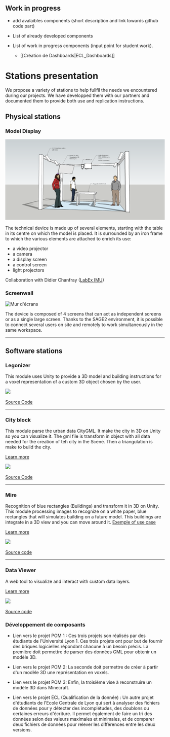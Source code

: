 ## Work in progress
- add avalaibles components (short description and link towards github code part)

 - List of already developed components
 - List of work in progress components (input point for student work).
    - [[Création de Dashboards|ECL_Dashboards]]


# Stations presentation

We propose a variety of stations to help fullfil the needs we encountered during our projects. We have developped them with our partners and documented them to provide both use and replication instructions.

## Physical stations

### Model Display 
![erasme-imu](PartDieuModel/erasme-imu.png)

The technical device is made up of several elements, starting with the table in its centre on which the model is placed. It is surrounded by an iron frame to which the various elements are attached to enrich its use: 
* a video projector
* a camera
* a display screen
* a control screen
* light projectors


Collaboration with Didier Chanfray ([LabEx IMU](https://imu.universite-lyon.fr/))

### Screenwall


![Mur d'écrans](/Doc_Devices/ASLAN_Device_1.jpg)

The device is composed of 4 screens that can act as independent screens or as a single large screen. Thanks to the SAGE2 environment, it is possible to connect several users on site and remotely to work simultaneously in the same workspace.

***

## Software stations

### Legonizer
This module uses Unity to provide a 3D model and building instructions for a voxel representation of a custom 3D object chosen by the user.

![](/Doc/legonizer.png)

[Source Code](https://github.com/VCityTeam/UD-Legonizer)
***
### City block
This module parse the urban data CityGML. It make the city in 3D on Unity so you can visualize it. The gml file is transform in object with all data needed for the creation of teh city in the Scene. Then a triangulation is make to build the city.<br>

[Learn more](Unity_GML_Parser_module)

![](/Doc/CityBlock.PNG)

[Source Code](https://github.com/VCityTeam/DatAgora)
***
### Mire 
Recognition of blue rectangles (Buildings) and transform it in 3D on Unity. This module processing images to recognize on a white paper, blue rectangles that will simulates building on a future model. This buildings are integrate in a 3D view and you can move around it.
[Exemple of use case ](https://www.youtube.com/watch?v=AbVM-ZPWpCQ) <br>

[Learn more](Mire_module)

![](/Doc/CaptureMire2.PNG)

[Source code](https://github.com/VCityTeam/UD-Mire)
***
### Data Viewer
A web tool to visualize and interact with custom data layers.

[Learn more](Data_Viewer_Module)

![](/Doc/UD-Viz_vue.png)

[Source code](https://github.com/VCityTeam/UD-Viz)

### Développement de composants
- Lien vers le projet POM 1 : Ces trois projets son réalisés par des étudiants de l'Université Lyon 1. Ces trois projets ont pour but de fournir des briques logicielles répondant chacune à un besoin précis. La première doit permettre de parser des données GML pour obtenir un modèle 3D.

- Lien vers le projet POM 2: La seconde doit  permettre de créer à partir d'un modèle 3D une représentation en voxels.

- Lien vers le projet POM 3: Enfin, la troisième vise à reconstruire un modèle 3D dans Minecraft.

- Lien vers le projet ECL (Qualification de la donnée) : Un autre projet d'étudiants de l'Ecole Centrale de Lyon qui sert à analyser des fichiers de données pour y détecter des incomplétudes, des doublons ou certaines erreurs d'écriture. Il permet également de faire un tri des données selon des valeurs maximales et minimales, et de comparer deux fichiers de données pour relever les différences entre les deux versions.


